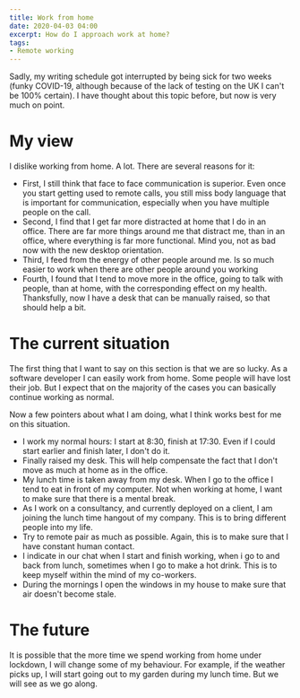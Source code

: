 ```yaml
---
title: Work from home
date: 2020-04-03 04:00
excerpt: How do I approach work at home?
tags:
- Remote working
---
```


Sadly, my writing schedule got interrupted by being sick for two weeks (funky COVID-19, although because of the lack of testing on the UK I can't be 100% certain). I have thought about this topic before, but now is very much on point.

# My view

I dislike working from home. A lot. There are several reasons for it: 
- First, I still think that face to face communication is superior. Even once you start getting used to remote calls, you still miss body language that is important for communication, especially when you have multiple people on the call.
- Second, I find that I get far more distracted at home that I do in an office. There are far more things around me that distract me, than in an office, where everything is far more functional. Mind you, not as bad now with the new desktop orientation.
- Third, I feed from the energy of other people around me. Is so much easier to work when there are other people around you working 
- Fourth, I found that I tend to move more in the office, going to talk with people, than at home, with the corresponding effect on my health. Thanksfully, now I have a desk that can be manually raised, so that should help a bit.

# The current situation

The first thing that I want to say on this section is that we are so lucky. As a software developer I can easily work from home. Some people will have lost their job. But I expect that on the majority of the cases you can basically continue working as normal.

Now a few pointers about what I am doing, what I think works best for me on this situation.
- I work my normal hours: I start at 8:30, finish at 17:30. Even if I could start earlier and finish later, I don't do it.
- Finally raised my desk. This will help compensate the fact that I don't move as much at home as in the office.
- My lunch time is taken away from my desk. When I go to the office I tend to eat in front of my computer. Not when working at home, I want to make sure that there is a mental break.
- As I work on a consultancy, and currently deployed on a client, I am joining the lunch time hangout of my company. This is to bring different people into my life.
- Try to remote pair as much as possible. Again, this is to make sure that I have constant human contact.
- I indicate in our chat when I start and finish working, when i go to and back from lunch, sometimes when I go to make a hot drink. This is to keep myself within the mind of my co-workers.
- During the mornings I open the windows in my house to make sure that air doesn't become stale.

# The future

It is possible that the more time we spend working from home under lockdown, I will change some of my behaviour. For example, if the weather picks up, I will start going out to my garden during my lunch time. But we will see as we go along.
